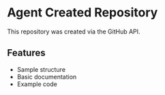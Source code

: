 # Agent Created Repository

This repository was created via the GitHub API.

## Features

- Sample structure
- Basic documentation
- Example code